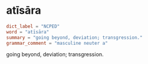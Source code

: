 # atīsāra

``` toml
dict_label = "NCPED"
word = "atīsāra"
summary = "going beyond, deviation; transgression."
grammar_comment = "masculine neuter a"
```

going beyond, deviation; transgression.

